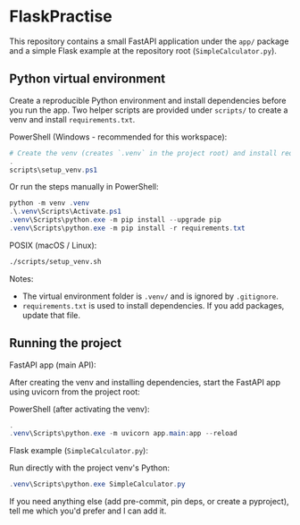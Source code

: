 # FlaskPractise

This repository contains a small FastAPI application under the `app/` package
and a simple Flask example at the repository root (`SimpleCalculator.py`).

## Python virtual environment

Create a reproducible Python environment and install dependencies before you run the app. Two helper scripts are provided under `scripts/` to create a venv and install `requirements.txt`.

PowerShell (Windows - recommended for this workspace):

```powershell
# Create the venv (creates `.venv` in the project root) and install requirements
.
scripts\setup_venv.ps1
```

Or run the steps manually in PowerShell:

```powershell
python -m venv .venv
.\.venv\Scripts\Activate.ps1
.venv\Scripts\python.exe -m pip install --upgrade pip
.venv\Scripts\python.exe -m pip install -r requirements.txt
```

POSIX (macOS / Linux):

```bash
./scripts/setup_venv.sh
```

Notes:

- The virtual environment folder is `.venv/` and is ignored by `.gitignore`.
- `requirements.txt` is used to install dependencies. If you add packages, update that file.

## Running the project

FastAPI app (main API):

After creating the venv and installing dependencies, start the FastAPI app using uvicorn from the project root:

PowerShell (after activating the venv):

```powershell
.
.venv\Scripts\python.exe -m uvicorn app.main:app --reload
```

Flask example (`SimpleCalculator.py`):

Run directly with the project venv's Python:

```powershell
.venv\Scripts\python.exe SimpleCalculator.py
```

If you need anything else (add pre-commit, pin deps, or create a pyproject), tell me which you'd prefer and I can add it.
